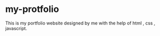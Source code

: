 # my-protfolio
This is my portfolio website designed by me with the help of html , css , javascript. 

















